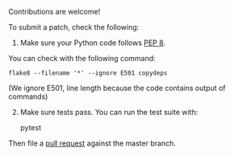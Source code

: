 Contributions are welcome!

To submit a patch, check the following:

1. Make sure your Python code follows [PEP 8][PEP8].

You can check with the following command:

    flake8 --filename '*' --ignore E501 copydeps

(We ignore E501, line length because the code contains output of commands)

2. Make sure tests pass. You can run the test suite with:

    pytest

Then file a [pull request][PR] against the master branch.

[PEP8]: https://www.python.org/dev/peps/pep-0008/
[PR]: http://github.com/copydeps/pulls
